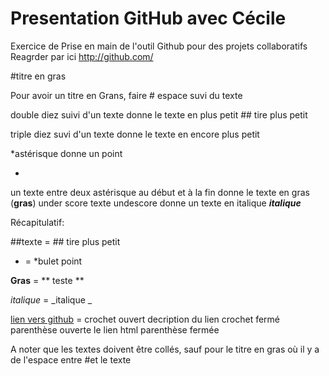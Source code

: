 # Presentation GitHub avec Cécile 

Exercice de Prise en main de l'outil Github pour des projets collaboratifs
Reagrder par ici http://github.com/

#titre en gras

Pour avoir un titre en Grans, faire # espace suvi du texte

double diez suivi d'un texte donne le texte en plus petit ## tire plus petit

triple diez suvi d'un texte donne le texte en encore plus petit

*astérisque donne un point

*

un texte entre deux astérisque au début et à la fin donne le texte en gras  (**gras**)
under score texte undescore donne un texte en italique **_italique_**

Récapitulatif:

##texte = ## tire plus petit

*  = *bulet point 

**Gras** = ** teste **

_italique_  = _italique _

[lien vers github](http://github.com/) = crochet ouvert decription du lien crochet fermé parenthèse ouverte le lien html parenthèse fermée


A noter que les textes doivent être collés, sauf pour le titre en gras où il y a de l'espace entre #et le texte
